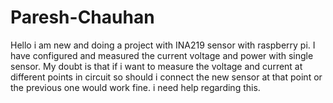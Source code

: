 # Paresh-Chauhan
Hello i  am new and doing a project with INA219 sensor with raspberry pi. I have configured and measured the current voltage and power with single sensor. My doubt is that if i want to measure the voltage and current at different points in circuit so should i connect the new sensor at that point or the previous one would work fine. i need help regarding this.
